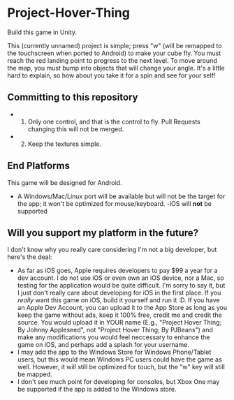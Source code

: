# Project-Hover-Thing
Build this game in Unity.

This (currently unnamed) project is simple; press "w" (will be remapped to the touchscreen when ported to Android) to make your cube fly. You must reach the red landing point to progress to the next level. To move around the map, you must bump into objects that will change your angle. It's a little hard to explain, so how about you take it for a spin and see for your self!

## Committing to this repository

- 1. Only one control, and that is the control to fly. Pull Requests changing this will not be merged.
- 2. Keep the textures simple.

## End Platforms
This game will be designed for Android.
- A Windows/Mac/Linux port will be available but will not be the target for the app; it won't be optimized for mouse/keyboard.
-iOS will **not** be supported

## Will you support my platform in the future?

I don't know why you really care considering I'm not a big developer, but here's the deal:
- As far as iOS goes, Apple requires developers  to pay $99 a year for a dev account. I do not use iOS or even own an iOS device, nor a Mac, so testing for the application would be quite difficult. I'm sorry to say it, but I just don't really care about developing for iOS in the first place. If you _really_ want this game on iOS, build it yourself and run it :D. If you have an Apple Dev Account, you can upload it to the App Store as long as you keep the game without ads, keep it 100% free, credit me and credit the source. You would upload it in YOUR name (E.g., "Project Hover Thing; By Johnny Appleseed", not "Project Hover Thing; By PJBeans") and make any modifications you would feel neccessary to enhance the game on iOS, and perhaps add a splash for your username.
- I may add the app to the Windows Store for Windows Phone/Tablet users, but this would mean Windows PC users could have the game as well. However, it will still be optimized for touch, but the "w" key will still be mapped.
- I don't see much point for developing for consoles, but Xbox One may be supported if the app is added to the Windows store.
